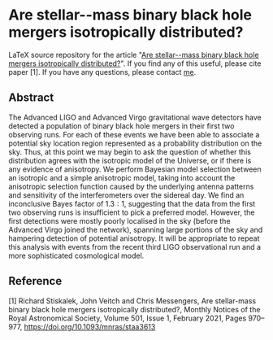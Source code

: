 # Are stellar--mass binary black hole mergers isotropically distributed?

LaTeX source repository for the article "[Are stellar--mass binary black hole mergers isotropically distributed?](https://arxiv.org/abs/2003.02919)". If you find any of this useful, please cite paper [1]. If you have any questions, please contact [me](mailto:richard.stiskalek@protonmail.com).


## Abstract

The Advanced LIGO and Advanced Virgo gravitational wave detectors have detected a population of binary black hole mergers in their first two observing runs. For each of these events we have been able to associate a potential sky location region represented as a probability distribution on the sky. Thus, at this point we may begin to ask the question of whether this distribution agrees with the isotropic model of the Universe, or if there is any evidence of anisotropy. We perform Bayesian model selection between an isotropic and a simple anisotropic model, taking into account the anisotropic selection function caused by the underlying antenna patterns and sensitivity of the interferometers over the sidereal day. We find an inconclusive Bayes factor of $1.3:1$, suggesting that the data from the first two observing runs is insufficient to pick a preferred model. However, the first detections were mostly poorly localised in the sky (before the Advanced Virgo joined the network), spanning large portions of the sky and hampering detection of potential anisotropy. It will be appropriate to repeat this analysis with events from the recent third LIGO observational run and a more sophisticated cosmological model.


## Reference
[1] Richard Stiskalek, John Veitch and Chris Messengers, Are stellar-mass binary black hole mergers isotropically distributed?, Monthly Notices of the Royal Astronomical Society, Volume 501, Issue 1, February 2021, Pages 970–977, https://doi.org/10.1093/mnras/staa3613
